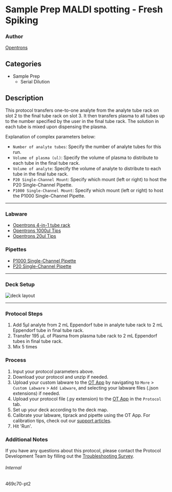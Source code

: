 # Sample Prep MALDI spotting - Fresh Spiking

### Author
[Opentrons](https://opentrons.com/)

## Categories
* Sample Prep
	* Serial Dilution

## Description
This protocol transfers one-to-one analyte from the analyte tube rack on slot 2 to the final tube rack on slot 3. It then transfers plasma to all tubes up to the number specified by the user in the final tube rack. The solution in each tube is mixed upon dispensing the plasma.

Explanation of complex parameters below:
* `Number of analyte tubes`: Specify the number of analyte tubes for this run.
* `Volume of plasma (ul)`: Specify the volume of plasma to distribute to each tube in the final tube rack.
* `Volume of analyte`: Specify the volume of analyte to distribute to each tube in the final tube rack.
* `P20 Single-Channel Mount`: Specify which mount (left or right) to host the P20 Single-Channel Pipette.
* `P1000 Single-Channel Mount`: Specify which mount (left or right) to host the P1000 Single-Channel Pipette.


---

### Labware
* [Opentrons 4-in-1 tube rack](https://shop.opentrons.com/collections/racks-and-adapters/products/tube-rack-set-1)
* [Opentrons 1000ul Tips](https://shop.opentrons.com/collections/opentrons-tips)
* [Opentrons 20ul Tips](https://shop.opentrons.com/collections/opentrons-tips)



### Pipettes
* [P1000 Single-Channel Pipette](https://shop.opentrons.com/collections/ot-2-robot/products/single-channel-electronic-pipette)
* [P20 Single-Channel Pipette](https://shop.opentrons.com/collections/ot-2-robot/products/single-channel-electronic-pipette)

---

### Deck Setup
![deck layout](https://opentrons-protocol-library-website.s3.amazonaws.com/custom-README-images/469c70/Screen+Shot+2021-11-11+at+2.26.41+PM.png)

---

### Protocol Steps
1. Add 5µl analyte from 2 mL Eppendorf tube in analyte tube rack to 2 mL Eppendorf tube in final tube rack.
2. Transfer 195 µL of Plasma from plasma tube rack to 2 mL Eppendorf tubes in final tube rack.  
3. Mix 5 times


### Process
1. Input your protocol parameters above.
2. Download your protocol and unzip if needed.
3. Upload your custom labware to the [OT App](https://opentrons.com/ot-app) by navigating to `More` > `Custom Labware` > `Add Labware`, and selecting your labware files (.json extensions) if needed.
4. Upload your protocol file (.py extension) to the [OT App](https://opentrons.com/ot-app) in the `Protocol` tab.
5. Set up your deck according to the deck map.
6. Calibrate your labware, tiprack and pipette using the OT App. For calibration tips, check out our [support articles](https://support.opentrons.com/en/collections/1559720-guide-for-getting-started-with-the-ot-2).
7. Hit 'Run'.

### Additional Notes
If you have any questions about this protocol, please contact the Protocol Development Team by filling out the [Troubleshooting Survey](https://protocol-troubleshooting.paperform.co/).

###### Internal
469c70-pt2

